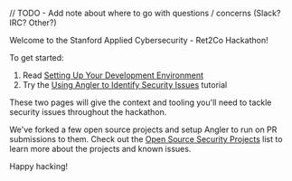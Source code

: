 // TODO - Add note about where to go with questions / concerns (Slack? IRC? Other?)

Welcome to the Stanford Applied Cybersecurity - Ret2Co Hackathon!

To get started:

1. Read [Setting Up Your Development Environment](https://github.com/returntocorp-hackathon/hackathon002/wiki/Setting-Up-Your-Development-Environment)
2. Try the [Using Angler to Identify Security Issues](https://github.com/returntocorp-hackathon/hackathon002/wiki/Using-Angler-to-Identify-Security-Issues) tutorial

These two pages will give the context and tooling you'll need to tackle security issues throughout the hackathon.

We've forked a few open source projects and setup Angler to run on PR submissions to them. Check out the [Open Source Security Projects](https://github.com/returntocorp-hackathon/hackathon002/wiki/Open-Source-Security-Projects) list to learn more about the projects and known issues.

Happy hacking!